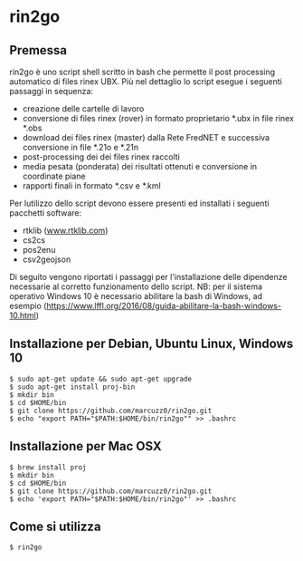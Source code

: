 # rin2go
## Premessa
rin2go è uno script shell scritto in bash che permette il post processing automatico di files rinex UBX.
Più nel dettaglio lo script esegue i seguenti passaggi in sequenza:

- creazione delle cartelle di lavoro
- conversione di files rinex (rover) in formato proprietario *.ubx in file rinex *.obs
- download dei files rinex (master) dalla Rete FredNET e successiva conversione in file *.21o e *.21n
- post-processing dei dei files rinex raccolti
- media pesata (ponderata) dei risultati ottenuti e conversione in coordinate piane
- rapporti finali in formato *.csv e *.kml

Per lutilizzo dello script devono essere presenti ed installati i seguenti pacchetti software:
- rtklib (www.rtklib.com)
- cs2cs
- pos2enu
- csv2geojson

Di seguito vengono riportati i passaggi per l'installazione delle dipendenze necessarie al corretto funzionamento dello script.
NB: per il sistema operativo Windows 10 è necessario abilitare la bash di Windows, ad esempio (https://www.lffl.org/2016/08/guida-abilitare-la-bash-windows-10.html)

## Installazione per Debian, Ubuntu Linux, Windows 10
```
$ sudo apt-get update && sudo apt-get upgrade
$ sudo apt-get install proj-bin
$ mkdir bin
$ cd $HOME/bin
$ git clone https://github.com/marcuzz0/rin2go.git
$ echo "export PATH="$PATH:$HOME/bin/rin2go"" >> .bashrc
```

## Installazione per Mac OSX
```
$ brew install proj
$ mkdir bin
$ cd $HOME/bin
$ git clone https://github.com/marcuzz0/rin2go.git
$ echo 'export PATH="$PATH:$HOME/bin/rin2go"' >> .bashrc
````

## Come si utilizza
```
$ rin2go
```
